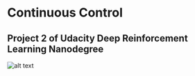 # Continuous Control
## Project 2 of Udacity Deep Reinforcement Learning Nanodegree

![alt text](https://s3.amazonaws.com/video.udacity-data.com/topher/2018/June/5b1ea778_reacher/reacher.gif)
